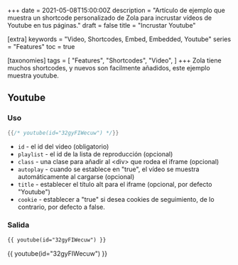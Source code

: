 +++
date = 2021-05-08T15:00:00Z
description = "Artículo de ejemplo que muestra un shortcode personalizado de Zola para incrustar vídeos de Youtube en tus páginas."
draft = false
title = "Incrustar Youtube"

[extra]
keywords = "Video, Shortcodes, Embed, Embedded, Youtube"
series = "Features"
toc = true

[taxonomies]
tags = [
    "Features",
    "Shortcodes",
    "Video",
]
+++
Zola tiene muchos shortcodes, y nuevos son facilmente añadidos, este ejemplo muestra youtube.

<!-- more -->

## Youtube

### Uso

```rs
{{/* youtube(id="32gyFIWecuw") */}}
```

- `id` - el id del video (obligatorio)
- `playlist` - el id de la lista de reproducción (opcional)
- `class` - una clase para añadir al \<div\> que rodea el iframe (opcional)
- `autoplay` - cuando se establece en "true", el vídeo se muestra automáticamente al cargarse (opcional)
- `title` - establecer el título alt para el iframe (opcional, por defecto "Youtube")
- `cookie` - establecer a "true" si desea cookies de seguimiento, de lo contrario, por defecto a false.

### Salida

```html
{{ youtube(id="32gyFIWecuw") }}
```

{{ youtube(id="32gyFIWecuw") }}
